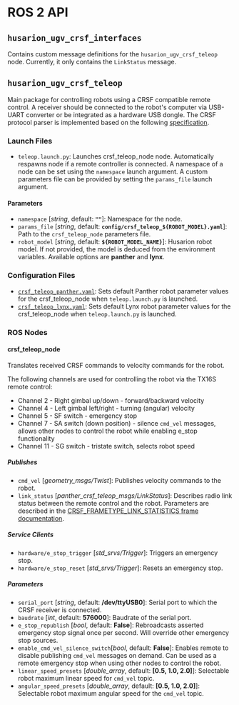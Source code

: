 # ROS 2 API

## `husarion_ugv_crsf_interfaces`

Contains custom message definitions for the `husarion_ugv_crsf_teleop` node. Currently, it only contains the `LinkStatus` message.

## `husarion_ugv_crsf_teleop`

Main package for controlling robots using a CRSF compatible remote control. A receiver should be connected to the robot's computer via USB-UART converter or be integrated as a hardware USB dongle. The CRSF protocol parser is implemented based on the following [specification](https://github.com/crsf-wg/crsf/wiki).

### Launch Files

- `teleop.launch.py`: Launches crsf_teleop_node node. Automatically respawns node if a remote controller is connected. A namespace of a node can be set using the `namespace` launch argument. A custom parameters file can be provided by setting the `params_file` launch argument.

#### Parameters

- `namespace` [*string*, default: **`""`**]: Namespace for the node.
- `params_file` [*string*, default: **`config/crsf_teleop_${ROBOT_MODEL}.yaml`**]: Path to the `crsf_teleop_node` parameters file.
- `robot_model` [*string*, default: **`${ROBOT_MODEL_NAME}`**]: Husarion robot model. If not provided, the model is deduced from the environment variables. Available options are **panther** and **lynx**.

### Configuration Files

- [`crsf_teleop_panther.yaml`](./husarion_ugv_crsf_teleop/config/crsf_teleop_panther.yaml): Sets default Panther robot parameter values for the crsf_teleop_node when `teleop.launch.py` is launched.
- [`crsf_teleop_lynx.yaml`](./husarion_ugv_crsf_teleop/config/crsf_teleop_lynx.yaml): Sets default Lynx robot parameter values for the crsf_teleop_node when `teleop.launch.py` is launched.

### ROS Nodes

#### crsf_teleop_node

Translates received CRSF commands to velocity commands for the robot.

The following channels are used for controlling the robot via the TX16S remote control:

- Channel 2 - Right gimbal up/down - forward/backward velocity
- Channel 4 - Left gimbal left/right - turning (angular) velocity
- Channel 5 - SF switch - emergency stop
- Channel 7 - SA switch (down position) - silence `cmd_vel` messages, allows other nodes to control the robot while enabling e_stop functionality
- Channel 11 - SG switch - tristate switch, selects robot speed

##### Publishes

- `cmd_vel` [*geometry_msgs/Twist*]: Publishes velocity commands to the robot.
- `link_status` [*panther_crsf_teleop_msgs/LinkStatus*]: Describes radio link status between the remote control and the robot. Parameters are described in the [CRSF_FRAMETYPE_LINK_STATISTICS frame documentation](https://github.com/crsf-wg/crsf/wiki/CRSF_FRAMETYPE_LINK_STATISTICS).

##### Service Clients

- `hardware/e_stop_trigger` [*std_srvs/Trigger*]: Triggers an emergency stop.
- `hardware/e_stop_reset` [*std_srvs/Trigger*]: Resets an emergency stop.

##### Parameters

- `serial_port` [*string*, default: **/dev/ttyUSB0**]: Serial port to which the CRSF receiver is connected.
- `baudrate` [*int*, default: **576000**]: Baudrate of the serial port.
- `e_stop_republish` [*bool*, default: **False**]: Rebroadcasts asserted emergency stop signal once per second. Will override other emergency stop sources.
- `enable_cmd_vel_silence_switch`[*bool*, default: **False**]: Enables remote to disable publishing `cmd_vel` messages on demand. Can be used as a remote emergency stop when using other nodes to control the robot.
- `linear_speed_presets` [*double_array*, default: **[0.5, 1.0, 2.0]**]: Selectable robot maximum linear speed for `cmd_vel` topic.
- `angular_speed_presets` [*double_array*, default: **[0.5, 1.0, 2.0]**]: Selectable robot maximum angular speed for the `cmd_vel` topic.
